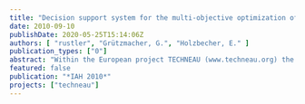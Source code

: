 ```yaml
---
title: "Decision support system for the multi-objective optimization of bank filtration systems"
date: 2010-09-10
publishDate: 2020-05-25T15:14:06Z
authors: [ "rustler", "Grützmacher, G.", "Holzbecher, E." ]
publication_types: ["0"]
abstract: "Within the European project TECHNEAU (www.techneau.org) the Berlin Center of Competence for Water (KWB) is investigating bank filtration (BF) and adjusted post-treatment as a managed aquifer recharge (MAR) technique to provide sustainable and safe drinking water supply to developing and newly industrialised countries. One of the tasks within the project is the development of a Decision Support System (DSS) to assess the feasibility of BF systems under varying boundary conditions such as: (i) quality of surface and ambient groundwater, (ii) local hydrological and hydrogeological properties (e.g. clogging layer) and (iii) well field design (distance to bank) and operation (pumping rates). Since the successful, cost-effective implementation of BF systems requires the optimization of multiple objectives such as (i) optimizing the BF share in order to maintain a predefined raw water quality, (ii) maintaining a predefined minimum travel time between bank and production well and (iii) achieving cost-efficiency of different well field design and operation schemes, all these objectives need to be addressed within the DSS."
featured: false
publication: "*IAH 2010*"
projects: ["techneau"]
---
```


